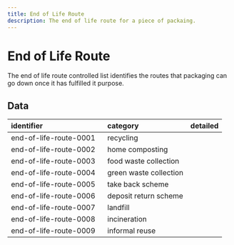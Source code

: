 ```yaml
---
title: End of Life Route
description: The end of life route for a piece of packaing.
---
```


# End of Life Route

The end of life route controlled list identifies the routes that packaging can go down once it has fulfilled it purpose.

## Data
|<div style="width:200px">identifier</div>|category|detailed|
|:-|:-|:-|
|end-of-life-route-0001|recycling||
|end-of-life-route-0002|home composting||
|end-of-life-route-0003|food waste collection||
|end-of-life-route-0004|green waste collection||
|end-of-life-route-0005|take back scheme||
|end-of-life-route-0006|deposit return scheme||
|end-of-life-route-0007|landfill||
|end-of-life-route-0008|incineration||
|end-of-life-route-0009|informal reuse||


